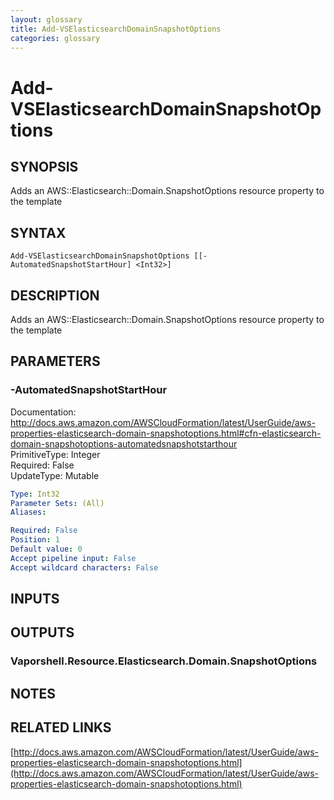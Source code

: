 ```yaml
---
layout: glossary
title: Add-VSElasticsearchDomainSnapshotOptions
categories: glossary
---
```


# Add-VSElasticsearchDomainSnapshotOptions

## SYNOPSIS
Adds an AWS::Elasticsearch::Domain.SnapshotOptions resource property to the template

## SYNTAX

```
Add-VSElasticsearchDomainSnapshotOptions [[-AutomatedSnapshotStartHour] <Int32>]
```

## DESCRIPTION
Adds an AWS::Elasticsearch::Domain.SnapshotOptions resource property to the template

## PARAMETERS

### -AutomatedSnapshotStartHour
Documentation: http://docs.aws.amazon.com/AWSCloudFormation/latest/UserGuide/aws-properties-elasticsearch-domain-snapshotoptions.html#cfn-elasticsearch-domain-snapshotoptions-automatedsnapshotstarthour    
PrimitiveType: Integer    
Required: False    
UpdateType: Mutable

```yaml
Type: Int32
Parameter Sets: (All)
Aliases: 

Required: False
Position: 1
Default value: 0
Accept pipeline input: False
Accept wildcard characters: False
```

## INPUTS

## OUTPUTS

### Vaporshell.Resource.Elasticsearch.Domain.SnapshotOptions

## NOTES

## RELATED LINKS

[http://docs.aws.amazon.com/AWSCloudFormation/latest/UserGuide/aws-properties-elasticsearch-domain-snapshotoptions.html](http://docs.aws.amazon.com/AWSCloudFormation/latest/UserGuide/aws-properties-elasticsearch-domain-snapshotoptions.html)

